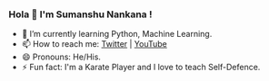### Hola 👋 I'm Sumanshu Nankana !

- 🌱 I’m currently learning Python, Machine Learning.
- 📫 How to reach me: [Twitter](https://twitter.com/sumanshunankana) | [YouTube](https://www.youtube.com/channel/UCjNw0PpE3gKX_GCKMkT2BUA)
- 😄 Pronouns: He/His.
- ⚡ Fun fact: I'm a Karate Player and I love to teach Self-Defence.

<!--
**Sumanshu-Nankana/Sumanshu-Nankana** is a ✨ _special_ ✨ repository because its `README.md` (this file) appears on your GitHub profile.

Here are some ideas to get you started:

- 🔭 I’m currently working on ...
- 👯 I’m looking to collaborate on ...
- 🤔 I’m looking for help with ...
- 💬 Ask me about ...
-->
